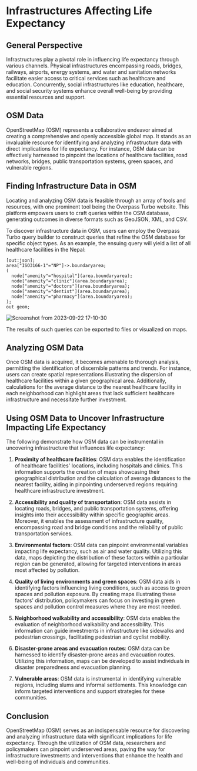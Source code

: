 # Infrastructures Affecting Life Expectancy

## General Perspective

Infrastructures play a pivotal role in influencing life expectancy through various channels. Physical infrastructures encompassing roads, bridges, railways, airports, energy systems, and water and sanitation networks facilitate easier access to critical services such as healthcare and education. Concurrently, social infrastructures like education, healthcare, and social security systems enhance overall well-being by providing essential resources and support.

## OSM Data

OpenStreetMap (OSM) represents a collaborative endeavor aimed at creating a comprehensive and openly accessible global map. It stands as an invaluable resource for identifying and analyzing infrastructure data with direct implications for life expectancy. For instance, OSM data can be effectively harnessed to pinpoint the locations of healthcare facilities, road networks, bridges, public transportation systems, green spaces, and vulnerable regions.

## Finding Infrastructure Data in OSM

Locating and analyzing OSM data is feasible through an array of tools and resources, with one prominent tool being the Overpass Turbo website. This platform empowers users to craft queries within the OSM database, generating outcomes in diverse formats such as GeoJSON, XML, and CSV.

To discover infrastructure data in OSM, users can employ the Overpass Turbo query builder to construct queries that refine the OSM database for specific object types. As an example, the ensuing query will yield a list of all healthcare facilities in the Nepal:

    [out:json];
    area["ISO3166-1"="NP"]->.boundaryarea;
    (
      node["amenity"="hospital"](area.boundaryarea);
      node["amenity"="clinic"](area.boundaryarea);
      node["amenity"="doctors"](area.boundaryarea);
      node["amenity"="dentist"](area.boundaryarea);
      node["amenity"="pharmacy"](area.boundaryarea);
    );
    out geom;

 ![Screenshot from 2023-09-22 17-10-30](https://github.com/opentechcommunity/open-geolens-research-notes/assets/10881526/7663047c-bbbd-4636-801f-2e5aab316fc4)


The results of such queries can be exported to files or visualized on maps.

## Analyzing OSM Data

Once OSM data is acquired, it becomes amenable to thorough analysis, permitting the identification of discernible patterns and trends. For instance, users can create spatial representations illustrating the dispersion of healthcare facilities within a given geographical area. Additionally, calculations for the average distance to the nearest healthcare facility in each neighborhood can highlight areas that lack sufficient healthcare infrastructure and necessitate further investment.

## Using OSM Data to Uncover Infrastructure Impacting Life Expectancy

The following demonstrate how OSM data can be instrumental in uncovering infrastructure that influences life expectancy:

1.  **Proximity of healthcare facilities**: OSM data enables the identification of healthcare facilities' locations, including hospitals and clinics. This information supports the creation of maps showcasing their geographical distribution and the calculation of average distances to the nearest facility, aiding in pinpointing underserved regions requiring healthcare infrastructure investment.
    
2.  **Accessibility and quality of transportation**: OSM data assists in locating roads, bridges, and public transportation systems, offering insights into their accessibility within specific geographic areas. Moreover, it enables the assessment of infrastructure quality, encompassing road and bridge conditions and the reliability of public transportation services.
    
3.  **Environmental factors**: OSM data can pinpoint environmental variables impacting life expectancy, such as air and water quality. Utilizing this data, maps depicting the distribution of these factors within a particular region can be generated, allowing for targeted interventions in areas most affected by pollution.
    
4.  **Quality of living environments and green spaces**: OSM data aids in identifying factors influencing living conditions, such as access to green spaces and pollution exposure. By creating maps illustrating these factors' distribution, policymakers can focus on investing in green spaces and pollution control measures where they are most needed.
    
5.  **Neighborhood walkability and accessibility**: OSM data enables the evaluation of neighborhood walkability and accessibility. This information can guide investments in infrastructure like sidewalks and pedestrian crossings, facilitating pedestrian and cyclist mobility.
    
6.  **Disaster-prone areas and evacuation routes**: OSM data can be harnessed to identify disaster-prone areas and evacuation routes. Utilizing this information, maps can be developed to assist individuals in disaster preparedness and evacuation planning.
    
7.  **Vulnerable areas**: OSM data is instrumental in identifying vulnerable regions, including slums and informal settlements. This knowledge can inform targeted interventions and support strategies for these communities.
    

## Conclusion

OpenStreetMap (OSM) serves as an indispensable resource for discovering and analyzing infrastructure data with significant implications for life expectancy. Through the utilization of OSM data, researchers and policymakers can pinpoint underserved areas, paving the way for infrastructure investments and interventions that enhance the health and well-being of individuals and communities.
